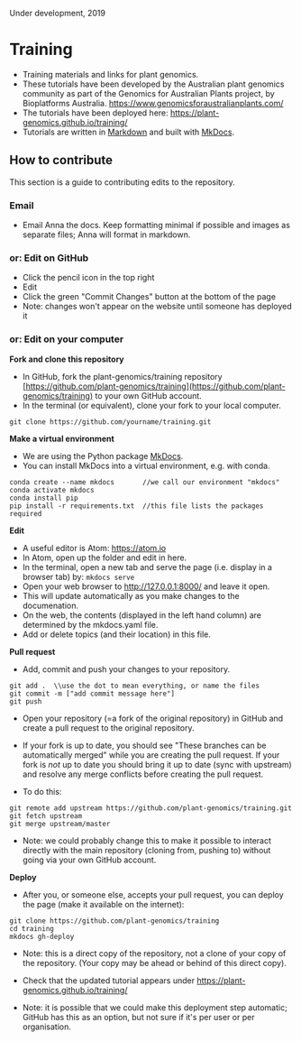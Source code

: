 Under development, 2019

# Training

* Training materials and links for plant genomics.
* These tutorials have been developed by the Australian plant genomics community as part of the Genomics for Australian Plants project, by Bioplatforms Australia. https://www.genomicsforaustralianplants.com/
* The tutorials have been deployed here:  https://plant-genomics.github.io/training/
* Tutorials are written in [Markdown](http://en.wikipedia.org/wiki/Markdown) and built with [MkDocs](http://www.mkdocs.org/).

## How to contribute

This section is a guide to contributing edits to the repository.

### Email 

* Email Anna the docs. Keep formatting minimal if possible and images as separate files; Anna will format in markdown. 

### or: Edit on GitHub

* Click the pencil icon in the top right
* Edit
* Click the green "Commit Changes" button at the bottom of the page
* Note: changes won't appear on the website until someone has deployed it

### or: Edit on your computer

**Fork and clone this repository**

* In GitHub, fork the plant-genomics/training repository [https://github.com/plant-genomics/training](https://github.com/plant-genomics/training) to your own GitHub account.
* In the terminal (or equivalent), clone your fork to your local computer.
```
git clone https://github.com/yourname/training.git
```

**Make a virtual environment**

* We are using the Python package [MkDocs](http://www.mkdocs.org/).
* You can install MkDocs into a virtual environment, e.g. with conda.
```
conda create --name mkdocs       //we call our environment "mkdocs"
conda activate mkdocs
conda install pip               
pip install -r requirements.txt  //this file lists the packages required
```

**Edit**

* A useful editor is Atom: https://atom.io
* In Atom, open up the folder and edit in here.
* In the terminal, open a new tab and serve the page (i.e. display in a browser tab) by: `mkdocs serve`
* Open your web browser to http://127.0.0.1:8000/ and leave it open.
* This will update automatically as you make changes to the documenation.
* On the web, the contents (displayed in the left hand column) are determined by the <fn>mkdocs.yaml</fn> file.
* Add or delete topics (and their location) in this file.

**Pull request**

* Add, commit and push your changes to your repository.

```
git add .  \\use the dot to mean everything, or name the files
git commit -m ["add commit message here"]
git push
```

* Open your repository (=a fork of the original repository) in GitHub and create a pull request to the original repository.

* If your fork is up to date, you should see "These branches can be automatically merged" while you are creating the pull request. If your fork is *not* up to date you should bring it up to date (sync with upstream) and resolve any merge conflicts before creating the pull request.

* To do this:

```
git remote add upstream https://github.com/plant-genomics/training.git
git fetch upstream
git merge upstream/master
```

* Note: we could probably change this to make it possible to interact directly with the main repository (cloning from, pushing to) without going via your own GitHub account. 

**Deploy**

* After you, or someone else, accepts your pull request, you can deploy the page (make it available on the internet):

```
git clone https://github.com/plant-genomics/training
cd training
mkdocs gh-deploy
```
* Note: this is a direct copy of the repository, not a clone of your copy of the repository. (Your copy may be ahead or behind of this direct copy). 
* Check that the updated tutorial appears under  https://plant-genomics.github.io/training/

* Note: it is possible that we could make this deployment step automatic; GitHub has this as an option, but not sure if it's per user or per organisation. 
